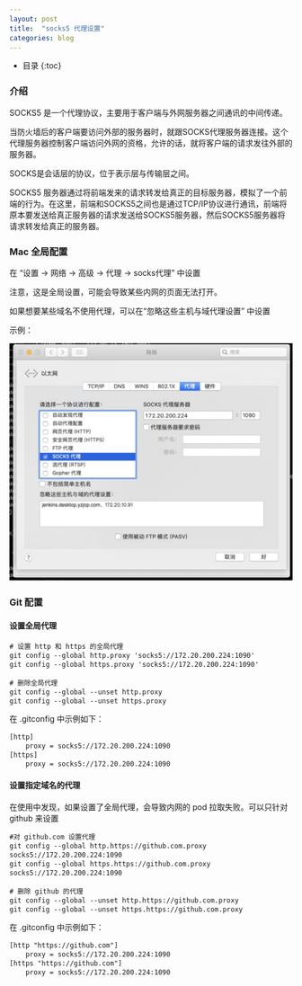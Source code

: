 ```yaml
---
layout: post
title:  "socks5 代理设置"
categories: blog
---
```


* 目录
{:toc}

### 介绍

SOCKS5 是一个代理协议，主要用于客户端与外网服务器之间通讯的中间传递。

当防火墙后的客户端要访问外部的服务器时，就跟SOCKS代理服务器连接。这个代理服务器控制客户端访问外网的资格，允许的话，就将客户端的请求发往外部的服务器。

SOCKS是会话层的协议，位于表示层与传输层之间。

SOCKS5 服务器通过将前端发来的请求转发给真正的目标服务器，模拟了一个前端的行为。在这里，前端和SOCKS5之间也是通过TCP/IP协议进行通讯，前端将原本要发送给真正服务器的请求发送给SOCKS5服务器，然后SOCKS5服务器将请求转发给真正的服务器。

### Mac 全局配置

在 “设置 -> 网络 -> 高级 -> 代理 -> socks代理” 中设置

注意，这是全局设置，可能会导致某些内网的页面无法打开。

如果想要某些域名不使用代理，可以在“忽略这些主机与域代理设置” 中设置

示例：

![](/assets/img/socks5.png)

### Git 配置

#### 设置全局代理

``` shell
# 设置 http 和 https 的全局代理
git config --global http.proxy 'socks5://172.20.200.224:1090'
git config --global https.proxy 'socks5://172.20.200.224:1090'

# 删除全局代理
git config --global --unset http.proxy
git config --global --unset https.proxy
```

在 .gitconfig 中示例如下：
``` shell
[http]
	proxy = socks5://172.20.200.224:1090
[https]
	proxy = socks5://172.20.200.224:1090
```

#### 设置指定域名的代理

在使用中发现，如果设置了全局代理，会导致内网的 pod 拉取失败。可以只针对 github 来设置

``` shell
#对 github.com 设置代理
git config --global http.https://github.com.proxy socks5://172.20.200.224:1090
git config --global https.https://github.com.proxy socks5://172.20.200.224:1090

# 删除 github 的代理
git config --global --unset http.https://github.com.proxy
git config --global --unset https.https://github.com.proxy
```

在 .gitconfig 中示例如下：
``` shell
[http "https://github.com"]
	proxy = socks5://172.20.200.224:1090
[https "https://github.com"]
	proxy = socks5://172.20.200.224:1090
```
